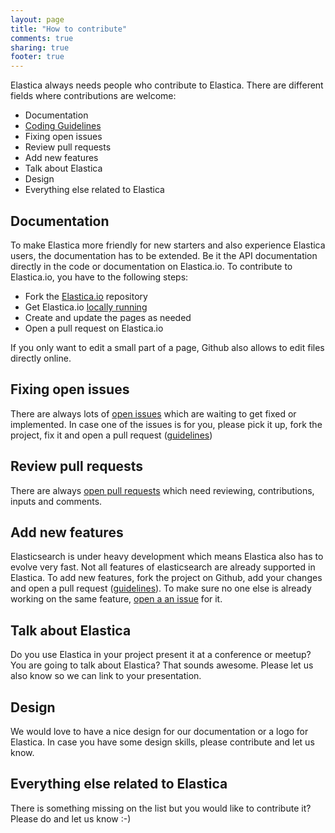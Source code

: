 ```yaml
---
layout: page
title: "How to contribute"
comments: true
sharing: true
footer: true
---
```

Elastica always needs people who contribute to Elastica. There are different fields where contributions are welcome:

 * Documentation
 * [Coding Guidelines](/contribute/coding-guidelines.html)
 * Fixing open issues
 * Review pull requests
 * Add new features
 * Talk about Elastica
 * Design 
 * Everything else related to Elastica
 
## Documentation
To make Elastica more friendly for new starters and also experience Elastica users, the documentation has to be extended. Be it the API documentation directly in the code or documentation on Elastica.io. To contribute to Elastica.io, you have to the following steps:

 * Fork the [Elastica.io](https://github.com/ruflin/Elastica.io) repository
 * Get Elastica.io [locally running](http://octopress.org/docs/blogging/)
 * Create and update the pages as needed
 * Open a pull request on Elastica.io
 
If you only want to edit a small part of a page, Github also allows to edit files directly online.

## Fixing open issues
There are always lots of [open issues](https://github.com/ruflin/Elastica/issues?state=open) which are waiting to get fixed or implemented. In case one of the issues is for you, please pick it up, fork the project, fix it and open a pull request ([guidelines](/contribute/pull-request.html))

## Review pull requests
There are always [open pull requests](https://github.com/ruflin/Elastica/pulls) which need reviewing, contributions, inputs and comments.

## Add new features
Elasticsearch is under heavy development which means Elastica also has to evolve very fast. Not all features of elasticsearch are already supported in Elastica. To add new features, fork the project on Github, add your changes and open a pull request ([guidelines](/contribute/pull-request.html)). To make sure no one else is already working on the same feature, [open a an issue](https://github.com/ruflin/Elastica/issues?state=open) for it.

## Talk about Elastica
Do you use Elastica in your project present it at a conference or meetup? You are going to talk about Elastica? That sounds awesome. Please let us also know so we can link to your presentation.

## Design
We would love to have a nice design for our documentation or a logo for Elastica. In case you have some design skills, please contribute and let us know.

## Everything else related to Elastica
There is something missing on the list but you would like to contribute it? Please do and let us know :-)